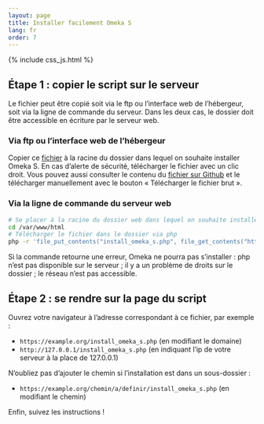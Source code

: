 ```yaml
---
layout: page
title: Installer facilement Omeka S
lang: fr
order: 7
---
```


{% include css_js.html %}

## Étape 1 : copier le script sur le serveur

Le fichier peut être copié soit via le ftp ou l’interface web de l’hébergeur, soit via la ligne de commande du serveur.
Dans les deux cas, le dossier doit être accessible en écriture par le serveur web.

### Via ftp ou l’interface web de l’hébergeur

Copier ce <a href="https://raw.githubusercontent.com/Daniel-KM/UpgradeToOmekaS/refs/heads/master/_scripts/install_omeka_s.php" download="install_omeka_s.php" target="_self">fichier</a> à la racine du dossier dans lequel on souhaite installer Omeka S.
En cas d’alerte de sécurité, télécharger le fichier avec un clic droit.
Vous pouvez aussi consulter le contenu du <a href="https://github.com/Daniel-KM/UpgradeToOmekaS/blob/master/_scripts/install_omeka_s.php" target="_blank" rel="noopener">fichier sur Github</a> et le télécharger manuellement avec le bouton « Télécharger le fichier brut ».

### Via la ligne de commande du serveur web

```sh
# Se placer à la racine du dossier web dans lequel on souhaite installer Omeka
cd /var/www/html
# Télécharger le fichier dans le dossier via php
php -r 'file_put_contents("install_omeka_s.php", file_get_contents("https://raw.githubusercontent.com/Daniel-KM/UpgradeToOmekaS/refs/heads/master/_scripts/install_omeka_s.php"));'
```

Si la commande retourne une erreur, Omeka ne pourra pas s’installer : php n’est pas disponible sur le serveur ; il y a un problème de droits sur le dossier ; le réseau n’est pas accessible.

## Étape 2 : se rendre sur la page du script

Ouvrez votre navigateur à l’adresse correspondant à ce fichier, par exemple :
- `https://example.org/install_omeka_s.php` (en modifiant le domaine)
- `http://127.0.0.1/install_omeka_s.php` (en indiquant l’ip de votre serveur à la place de 127.0.0.1)

N’oubliez pas d’ajouter le chemin si l’installation est dans un sous-dossier :
- `https://example.org/chemin/a/definir/install_omeka_s.php` (en modifiant le chemin)

Enfin, suivez les instructions !
